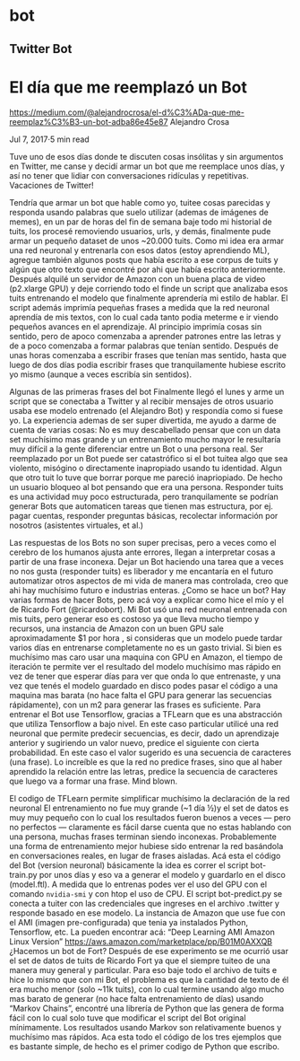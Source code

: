 # bot
## Twitter Bot
# El día que me reemplazó un Bot
https://medium.com/@alejandrocrosa/el-d%C3%ADa-que-me-reemplaz%C3%B3-un-bot-adba86e45e87
Alejandro Crosa

Jul 7, 2017·5 min read


Tuve uno de esos días donde te discuten cosas insólitas y sin argumentos en Twitter, me canse y decidí armar un bot que me reemplace unos días, y así no tener que lidiar con conversaciones ridículas y repetitivas. Vacaciones de Twitter!

Tendría que armar un bot que hable como yo, tuitee cosas parecidas y responda usando palabras que suelo utilizar (ademas de imágenes de memes), en un par de horas del fin de semana baje todo mi historial de tuits, los procesé removiendo usuarios, urls, y demás, finalmente pude armar un pequeño dataset de unos ~20.000 tuits.
Como mi idea era armar una red neuronal y entrenarla con esos datos (estoy aprendiendo ML), agregue también algunos posts que había escrito a ese corpus de tuits y algún que otro texto que encontré por ahi que había escrito anteriormente.
Después alquilé un servidor de Amazon con un buena placa de video (p2.xlarge GPU) y deje corriendo todo el finde un script que analizaba esos tuits entrenando el modelo que finalmente aprendería mi estilo de hablar.
El script además imprimía pequeñas frases a medida que la red neuronal aprendía de mis textos, con lo cual cada tanto podia meterme e ir viendo pequeños avances en el aprendizaje. Al principio imprimía cosas sin sentido, pero de apoco comenzaba a aprender patrones entre las letras y de a poco comenzaba a formar palabras que tenían sentido. Después de unas horas comenzaba a escribir frases que tenían mas sentido, hasta que luego de dos días podia escribir frases que tranquilamente hubiese escrito yo mismo (aunque a veces escribía sin sentidos).

Algunas de las primeras frases del bot
Finalmente llegó el lunes y arme un script que se conectaba a Twitter y al recibir mensajes de otros usuario usaba ese modelo entrenado (el Alejandro Bot) y respondía como si fuese yo.
La experiencia ademas de ser super divertida, me ayudo a darme de cuenta de varias cosas:
No es muy descabellado pensar que con un data set muchísimo mas grande y un entrenamiento mucho mayor le resultaría muy difícil a la gente diferenciar entre un Bot o una persona real.
Ser reemplazado por un Bot puede ser catastrófico si el bot tuitea algo que sea violento, misógino o directamente inapropiado usando tu identidad. Algun que otro tuit lo tuve que borrar porque me pareció inapriopiado. De hecho un usuario bloqueo al bot pensando que era una persona.
Responder tuits es una actividad muy poco estructurada, pero tranquilamente se podrían generar Bots que automaticen tareas que tienen mas estructura, por ej. pagar cuentas, responder preguntas básicas, recolectar información por nosotros (asistentes virtuales, et al.)

Las respuestas de los Bots no son super precisas, pero a veces como el cerebro de los humanos ajusta ante errores, llegan a interpretar cosas a partir de una frase inconexa.
Dejar un Bot haciendo una tarea que a veces no nos gusta (responder tuits) es liberador y me encantaría en el futuro automatizar otros aspectos de mi vida de manera mas controlada, creo que ahi hay muchísimo futuro e industrias enteras.
¿Como se hace un bot?
Hay varias formas de hacer Bots, pero acá voy a explicar como hice el mío y el de Ricardo Fort (@ricardobort).
Mi Bot usó una red neuronal entrenada con mis tuits, pero generar eso es costoso ya que lleva mucho tiempo y recursos, una instancia de Amazon con un buen GPU sale aproximadamente $1 por hora , si consideras que un modelo puede tardar varios días en entrenarse completamente no es un gasto trivial. Si bien es muchísimo mas caro usar una maquina con GPU en Amazon, el tiempo de iteración te permite ver el resultado del modelo muchísimo mas rápido en vez de tener que esperar días para ver que onda lo que entrenaste, y una vez que tenés el modelo guardado en disco podes pasar el código a una maquina mas barata (no hace falta el GPU para generar las secuencias rápidamente), con un m2 para generar las frases es suficiente.
Para entrenar el Bot use Tensorflow, gracias a TFLearn que es una abstracción que utiliza Tensorflow a bajo nivel. En este caso particular utilicé una red neuronal que permite predecir secuencias, es decir, dado un aprendizaje anterior y sugiriendo un valor nuevo, predice el siguiente con cierta probabilidad. En este caso el valor sugerido es una secuencia de caracteres (una frase). Lo increíble es que la red no predice frases, sino que al haber aprendido la relación entre las letras, predice la secuencia de caracteres que luego va a formar una frase. Mind blown.

El codigo de TFLearn permite simplificar muchísimo la declaración de la red neuronal
El entrenamiento no fue muy grande (~1 día ½)y el set de datos es muy muy pequeño con lo cual los resultados fueron buenos a veces — pero no perfectos — claramente es fácil darse cuenta que no estas hablando con una persona, muchas frases terminan siendo inconexas. Probablemente una forma de entrenamiento mejor hubiese sido entrenar la red basándola en conversaciones reales, en lugar de frases aisladas.
Acá esta el código del Bot (version neuronal) básicamente la idea es correr el script bot-train.py por unos días y eso va a generar el modelo y guardarlo en el disco (model.ftl). A medida que lo entrenas podes ver el uso del GPU con el comando `nvidia-smi` y con htop el uso de CPU.
El script bot-predict.py se conecta a tuiter con las credenciales que ingreses en el archivo .twitter y responde basado en ese modelo.
La instancia de Amazon que use fue con el AMI (imagen pre-configurada) que tenia ya instalados Python, Tensorflow, etc. La pueden encontrar acá: “Deep Learning AMI Amazon Linux Version” https://aws.amazon.com/marketplace/pp/B01M0AXXQB
¿Hacemos un bot de Fort?
Después de ese experimento se me ocurrió usar el set de datos de tuits de Ricardo Fort ya que el siempre tuiteo de una manera muy general y particular.
Para eso baje todo el archivo de tuits e hice lo mismo que con mi Bot, el problema es que la cantidad de texto de él era mucho menor (solo ~11k tuits), con lo cual termine usando algo mucho mas barato de generar (no hace falta entrenamiento de días) usando “Markov Chains”, encontré una librería de Python que las genera de forma fácil con lo cual solo tuve que modificar el script del Bot original mínimamente. Los resultados usando Markov son relativamente buenos y muchísimo mas rápidos.
Aca esta todo el código de los tres ejemplos que es bastante simple, de hecho es el primer codigo de Python que escribo.
